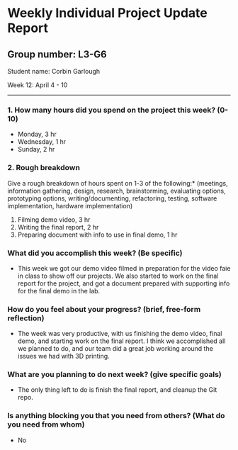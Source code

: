 # Weekly Individual Project Update Report  
## Group number: L3-G6  
Student name: Corbin Garlough  

 Week 12: April 4 - 10  
___
### 1. How many hours did you spend on the project this week? (0-10)  

- Monday, 3 hr  
- Wednesday, 1 hr  
- Sunday, 2 hr    

### 2. Rough breakdown  
Give a rough breakdown of hours spent on 1-3 of the following:* (meetings, 
information gathering, design, research, brainstorming, evaluating options, 
prototyping options, writing/documenting, refactoring, testing, software 
implementation, hardware implementation)   

  1. Filming demo video, 3 hr  
  2. Writing the final report, 2 hr  
  3. Preparing document with info to use in final demo, 1 hr   

### What did you accomplish this week? (Be specific)  
- This week we got our demo video filmed in preparation for the video faie in class to show off our projects. We also started to work on the final report for the project, and got a document prepared with supporting info for the final demo in the lab.

### How do you feel about your progress? (brief, free-form reflection)  
- The week was very productive, with us finishing the demo video, final demo, and starting work on the final report. I think we accomplished all we planned to do, and our team did a great job working around the issues we had with 3D printing.  

### What are you planning to do next week? (give specific goals)  
- The only thing left to do is finish the final report, and cleanup the Git repo.  

### Is anything blocking you that you need from others? (What do you need from whom)  
- No  
